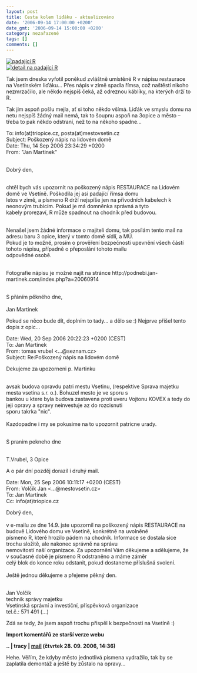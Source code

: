 ```yaml
---
layout: post
title: Cesta kolem liďáku - aktualizováno
date: '2006-09-14 17:00:00 +0200'
date_gmt: '2006-09-14 15:00:00 +0200'
category: nezařazené
tags: []
comments: []
---
```

<div >
<a href="/%base_url%/assets/old-images/restaurace.jpg"><img alt="padající R" src="%base_url%/assets/old-images/restaurace.jpg"></a><br />
<a href="/%base_url%/assets/old-images/restaurace_detail.jpg"><img alt="detail na padající R" src="%base_url%/assets/old-images/restaurace_detail.jpg"></a>
</div>
<p>Tak jsem dneska vyfotil poněkud zvláštně umístěné R v nápisu restaurace na Vsetínském liďáku... Přes nápis v zimě spadla římsa, což naštěstí nikoho nezmrzačilo, ale někdo nejspíš čeká, až odreznou káblíky, na kterých drží to R.</p>
<p>Tak jim aspoň pošlu mejla, ať si toho někdo všímá. Liďák ve smyslu domu na netu nejspíš žádný mail nemá, tak to šoupnu aspoň na 3opice a město &ndash; třeba to pak někdo odstraní, než to na někoho spadne...</p>
<p class="odsazeny">To: info(at)triopice.cz, posta(at)mestovsetin.cz<br>Subject: Poškozený nápis na lidovém domě<br>Date: Thu, 14 Sep 2006 23:34:29 +0200<br>From: "Jan Martinek"<br><br></p>
<p>Dobrý den,<br><br></p>
<p>chtěl bych vás upozornit na poškozený nápis RESTAURACE na Lidovém domě ve Vsetíně. Poškodila jej asi padající římsa domu<br />
letos v zimě, a písmeno R drží nejspíše jen na přívodních kabelech k neonovým trubicím. Pokud je má domněnka správná a tyto<br />
kabely prorezaví, R může spadnout na chodník před budovou.<br><br></p>
<p>Nenašel jsem žádné informace o majiteli domu, tak posílám tento mail na adresu baru 3 opice, který v tomto domě sídlí, a MÚ.<br />
Pokud je to možné, prosím o prověření bezpečnosti upevnění všech částí tohoto nápisu, případně o přeposlání tohoto mailu<br />
odpovědné osobě.<br><br></p>
<p>Fotografie nápisu je možné najít na stránce http://podnebi.jan-martinek.com/index.php?a=20060914<br><br></p>
<p>S přáním pěkného dne,<br><br>Jan Martinek</p>
<p>Pokud se něco bude dít, doplním to tady... a dělo se :) Nejprve přišel tento dopis z opic...</p>
<p class="odsazeny">Date: Wed, 20 Sep 2006 20:22:23 +0200 (CEST)<br>To: Jan Martinek<br>From: tomas vrubel <...@seznam.cz><br>Subject: Re:Poškozený nápis na lidovém domě<br></p>
<p> Dekujeme za upozorneni p. Martinku<br><br></p>
<p>avsak budova opravdu patri mestu Vsetinu, (respektive Sprava majetku mesta vsetina s.r. o.).   Bohuzel mesto je ve sporu s<br />
bankou u ktere byla budova zastavena proti uveru Vojtonu KOVEX a tedy do jeji opravy a spravy neinvestuje az do rozcisnuti<br />
sporu takrka "nic".<br><br> Kazdopadne i my se pokusime na to upozornit patricne urady.<br><br></p>
<p> S pranim pekneho dne<br><br></p>
<p> T.Vrubel, 3 Opice</p>
<p>A o pár dní pozděj dorazil i druhý mail.</p>
<p class="odsazeny">Date: Mon, 25 Sep 2006 10:11:17 +0200 (CEST)<br>From: Volčík Jan <...@mestovsetin.cz><br>To: Jan Martinek<br>Cc: info(at)triopice.cz<br></p>
<p>Dobrý den,<br><br>v e-mailu ze dne 14.9. jste upozornil na poškozený nápis RESTAURACE na budově Lidového domu ve Vsetíně, konkrétně na uvolněné<br />
písmeno R, které hrozilo pádem na chodník. Informace se dostala sice trochu složitě, ale nakonec správně na správu<br />
nemovitostí naší organizace. Za upozornění Vám děkujeme a sdělujeme, že v současné době je písmeno R odstraněno a máme záměr<br />
celý blok do konce roku odstanit, pokud dostaneme příslušná svolení.<br><br>Ještě jednou děkujeme a přejeme pěkný den.<br><br></p>
<p>Jan Volčík<br>technik správy majetku<br>Vsetínská správní a investiční, příspěvková organizace<br>tel.č.: 571 491 (...)</p>
<p>Zdá se tedy, že jsem aspoň trochu přispěl k bezpečnosti na Vsetíně :)</p>
<div class="import-komentaru">
<p><strong>Import komentářů ze starší verze webu</strong></p>
<div class="comment">
<p style="font-weight:bold"><span class="compredmet">..</span> | <span class="comname">tracy</span> |  <a href="mailto:thomas.tracy@email.cz">mail</a> (čtvrtek&nbsp;28.&nbsp;09.&nbsp;2006,&nbsp;14:36)</p>
<p>Hehe. Věřím, že kdyby město jednotlivá písmena vydražilo, tak by se zaplatila demontáž a ještě by zůstalo na opravy... </p>
</div>
</div>
